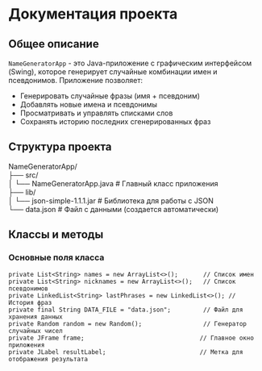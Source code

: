 # Документация проекта

## Общее описание 
`NameGeneratorApp` - это Java-приложение с графическим интерфейсом (Swing), которое генерирует случайные комбинации имен и псевдонимов. Приложение позволяет:
- Генерировать случайные фразы (имя + псевдоним)
- Добавлять новые имена и псевдонимы
- Просматривать и управлять списками слов
- Сохранять историю последних сгенерированных фраз

## Структура проекта
NameGeneratorApp/ </br>
├── src/ </br>
│   └── NameGeneratorApp.java  # Главный класс приложения </br>
├── lib/ </br>
│   └── json-simple-1.1.1.jar  # Библиотека для работы с JSON </br>
└── data.json                  # Файл с данными (создается автоматически) </br>

## Классы и методы
### Основные поля класса
```
private List<String> names = new ArrayList<>();       // Список имен
private List<String> nicknames = new ArrayList<>();   // Список псевдонимов
private LinkedList<String> lastPhrases = new LinkedList<>(); // История фраз
private final String DATA_FILE = "data.json";         // Файл для хранения данных
private Random random = new Random();                 // Генератор случайных чисел
private JFrame frame;                                // Главное окно приложения
private JLabel resultLabel;                          // Метка для отображения результата
```
